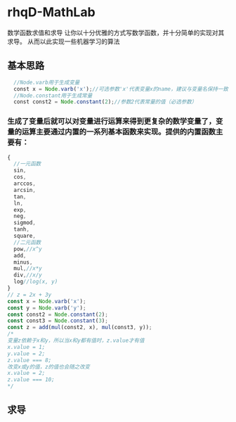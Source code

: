 # rhqD-MathLab
数学函数求值和求导
让你以十分优雅的方式写数学函数，并十分简单的实现对其求导。
从而以此实现一些机器学习的算法

## 基本思路
```javascript 
  //Node.varb用于生成变量
  const x = Node.varb('x');//可选参数'x'代表变量x的name，建议与变量名保持一致
  //Node.constant用于生成常量
  const const2 = Node.constant(2);//参数2代表常量的值（必选参数）
```
### 生成了变量后就可以对变量进行运算来得到更复杂的数学变量了，变量的运算主要通过内置的一系列基本函数来实现。提供的内置函数主要有：
```javascript
{
  //一元函数
  sin,
  cos,
  arccos,
  arcsin,
  tan,
  ln,
  exp,
  neg,
  sigmod,
  tanh,
  square,
  //二元函数
  pow,//x^y
  add,
  minus,
  mul,//x*y
  div,//x/y
  log//log(x, y)
}
// z = 2x + 3y
const x = Node.varb('x');
const y = Node.varb('y');
const const2 = Node.constant(2);
const const3 = Node.constant(3);
const z = add(mul(const2, x), mul(const3, y));
/*
变量z依赖于x和y，所以当x和y都有值时，z.value才有值
x.value = 1;
y.value = 2;
z.value === 8;
改变x或y的值，z的值也会随之改变
x.value = 2;
z.value === 10;
*/
```
## 求导



